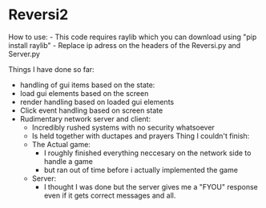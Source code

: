 # Reversi2
How to use:
    - This code requires raylib which you can download using "pip install raylib"
    - Replace ip adress on the headers of the Reversi.py and Server.py



Things I have done so far:  
  - handling of gui items based on the state:
  - load gui elements based on the screen
  - render handling based on loaded gui elements
  - Click event handling based on screen state
  - Rudimentary network server and client:
    - Incredibly rushed systems with no security whatsoever
    - Is held together with ductapes and prayers
Thing I couldn't finish:
    - The Actual game:
        - I roughly finished everything neccesary on the network side to handle a game
        - but ran out of time before i actually implemented the game
    - Server:
        - I thought I was done but the server gives me a "FYOU" response even if it gets correct messages and all.

